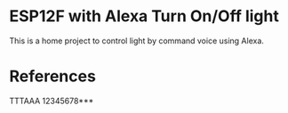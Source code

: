 # ESP12F with Alexa Turn On/Off light

This is a home project to control light by command voice using Alexa.

# References
TTTAAA
12345678***